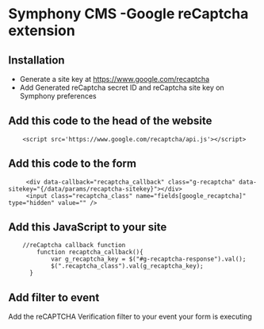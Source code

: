 # Symphony CMS -Google reCaptcha extension

## Installation

- Generate a site key at <https://www.google.com/recaptcha>
- Add Generated reCaptcha secret ID and reCaptcha site key on Symphony preferences

## Add this code to the head of the website
```
	<script src='https://www.google.com/recaptcha/api.js'></script>
```
## Add this code to the form
```
     <div data-callback="recaptcha_callback" class="g-recaptcha" data-sitekey="{/data/params/recaptcha-sitekey}"></div>
     <input class="recaptcha_class" name="fields[google_recaptcha]" type="hidden" value="" />
```


## Add this JavaScript to your site

```
	//reCaptcha callback function
 		function recaptcha_callback(){
		  	var g_recaptcha_key = $("#g-recaptcha-response").val();
		  	$(".recaptcha_class").val(g_recaptcha_key);		  	
      }
```

## Add filter to event

Add the reCAPTCHA Verification filter to your event your form is executing
